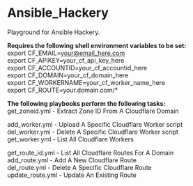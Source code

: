 # Ansible_Hackery
Playground for Ansible Hackery. 
  
**Requires the following shell environment variables to be set:**     
export CF_EMAIL=your@email_here.com  
export CF_APIKEY=your_cf_api_key_here  
export CF_ACCOUNTID=your_cf_accountid_here  
export CF_DOMAIN=your_cf_domain_here  
export CF_WORKERNAME=your_cf_worker_name_here  
export CF_ROUTE=your.domain.com/*  
  
**The following playbooks perform the following tasks:**  
get_zoneid.yml - Extract Zone ID From A Cloudflare Domain  
  
add_worker.yml - Upload A Specific Cloudflare Worker script  
del_worker.yml - Delete A Specific Cloudflare Worker script  
get_worker.yml - List All Cloudflare Workers  
  
get_route_id.yml - List All Cloudflare Routes For A Domain   
add_route.yml - Add A New Cloudflare Route  
del_route.yml - Delete A Specific Cloudflare Route  
update_route.yml - Update An Existing Route  
  


